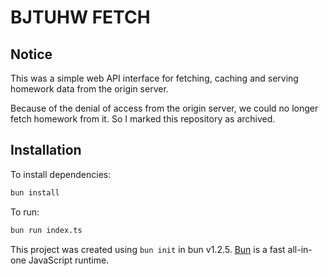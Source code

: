 # BJTUHW FETCH

## Notice

This was a simple web API interface for fetching, caching and serving homework data from the origin server.  

Because of the denial of access from the origin server, we could no longer fetch homework from it. So I marked this repository as archived.

## Installation

To install dependencies:

```bash
bun install
```

To run:

```bash
bun run index.ts
```

This project was created using `bun init` in bun v1.2.5. [Bun](https://bun.sh) is a fast all-in-one JavaScript runtime.
